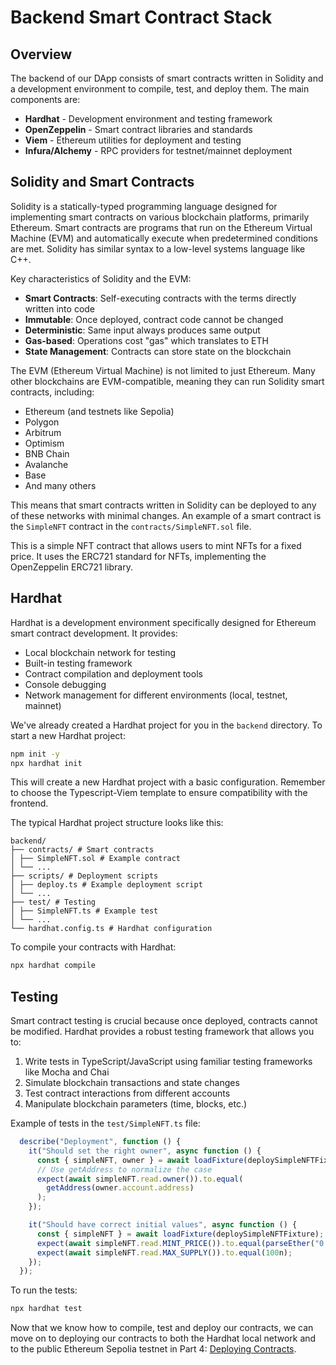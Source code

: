 # Backend Smart Contract Stack

## Overview

The backend of our DApp consists of smart contracts written in Solidity and a development environment to compile, test, and deploy them. The main components are:

- **Hardhat** - Development environment and testing framework
- **OpenZeppelin** - Smart contract libraries and standards
- **Viem** - Ethereum utilities for deployment and testing
- **Infura/Alchemy** - RPC providers for testnet/mainnet deployment


## Solidity and Smart Contracts

Solidity is a statically-typed programming language designed for implementing smart contracts on various blockchain platforms, primarily Ethereum. Smart contracts are programs that run on the Ethereum Virtual Machine (EVM) and automatically execute when predetermined conditions are met. Solidity has similar syntax to a low-level systems language like C++.

Key characteristics of Solidity and the EVM:

- **Smart Contracts**: Self-executing contracts with the terms directly written into code
- **Immutable**: Once deployed, contract code cannot be changed
- **Deterministic**: Same input always produces same output
- **Gas-based**: Operations cost "gas" which translates to ETH
- **State Management**: Contracts can store state on the blockchain

The EVM (Ethereum Virtual Machine) is not limited to just Ethereum. Many other blockchains are EVM-compatible, meaning they can run Solidity smart contracts, including:

- Ethereum (and testnets like Sepolia)
- Polygon
- Arbitrum
- Optimism
- BNB Chain
- Avalanche
- Base
- And many others

This means that smart contracts written in Solidity can be deployed to any of these networks with minimal changes. An example of a smart contract is the `SimpleNFT` contract in the `contracts/SimpleNFT.sol` file.

This is a simple NFT contract that allows users to mint NFTs for a fixed price. It uses the ERC721 standard for NFTs, implementing the OpenZeppelin ERC721 library.

## Hardhat

Hardhat is a development environment specifically designed for Ethereum smart contract development. It provides:

- Local blockchain network for testing
- Built-in testing framework
- Contract compilation and deployment tools
- Console debugging
- Network management for different environments (local, testnet, mainnet)

We've already created a Hardhat project for you in the `backend` directory. To start a new Hardhat project:
```bash
npm init -y
npx hardhat init
```

This will create a new Hardhat project with a basic configuration. Remember to choose the Typescript-Viem template to ensure compatibility with the frontend.


The typical Hardhat project structure looks like this:
```
backend/
├── contracts/ # Smart contracts
│ ├── SimpleNFT.sol # Example contract
│ └── ...
├── scripts/ # Deployment scripts
│ ├── deploy.ts # Example deployment script
│ └── ...
├── test/ # Testing
│ ├── SimpleNFT.ts # Example test
│ └── ...
└── hardhat.config.ts # Hardhat configuration
```

To compile your contracts with Hardhat:
```bash
npx hardhat compile
```


## Testing

Smart contract testing is crucial because once deployed, contracts cannot be modified. Hardhat provides a robust testing framework that allows you to:

1. Write tests in TypeScript/JavaScript using familiar testing frameworks like Mocha and Chai
2. Simulate blockchain transactions and state changes
3. Test contract interactions from different accounts
4. Manipulate blockchain parameters (time, blocks, etc.)

Example of tests in the `test/SimpleNFT.ts` file:

```ts
  describe("Deployment", function () {
    it("Should set the right owner", async function () {
      const { simpleNFT, owner } = await loadFixture(deploySimpleNFTFixture);
      // Use getAddress to normalize the case
      expect(await simpleNFT.read.owner()).to.equal(
        getAddress(owner.account.address)
      );
    });

    it("Should have correct initial values", async function () {
      const { simpleNFT } = await loadFixture(deploySimpleNFTFixture);
      expect(await simpleNFT.read.MINT_PRICE()).to.equal(parseEther("0.01"));
      expect(await simpleNFT.read.MAX_SUPPLY()).to.equal(100n);
    });
  });
```

To run the tests:
```bash
npx hardhat test
```

Now that we know how to compile, test and deploy our contracts, we can move on to deploying our contracts to both the Hardhat local network and to the public Ethereum Sepolia testnet in Part 4: [Deploying Contracts](4-deploying-contracts.md).